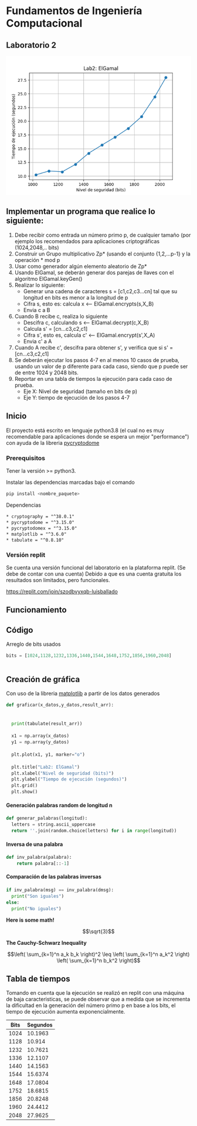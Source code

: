 # Fundamentos de Ingeniería Computacional

## Laboratorio 2

![grafica_resultados](https://raw.githubusercontent.com/luisballado/-fund_ing_comp_labs_dos/main/elgamal_graph.png "Grafica de resultados")

## Implementar un programa que realice lo siguiente: ##

1. Debe recibir como entrada un número primo p, de cualquier tamaño (por ejemplo los recomendados para aplicaciones criptográficas (1024,2048,.. bits)
2. Construir un Grupo multiplicativo Zp* (usando el conjunto {1,2,...p-1} y la operación * mod p
3. Usar como generador algún elemento aleatorio de Zp*
4. Usando ElGamal, se deberán generar dos parejas de llaves con el algoritmo ElGamal.keyGen()
5. Realizar lo siguiente:
    * Generar una cadena de caracteres s = [c1,c2,c3...cn] tal que su longitud en bits es menor a la longitud de p
    * Cifra s, esto es: calcula x <-- ElGamal.encrypts(s,X_B)
    *  Envia c a B   
6. Cuando B recibe c, realiza lo siguiente
    * Descifra c, calculando s <-- ElGamal.decrypt(c,X_B)
    * Calcula s' = [cn...c3,c2,c1]
    * Cifra s', esto es, calcula c' <-- ElGamal.encrypt(s',X_A)
    * Envia c' a A
7. Cuando A recibe c', descifra para obtener s', y verifica que si s' = [cn...c3,c2,c1]
8. Se deberán ejecutar los pasos 4-7 en al menos 10 casos de prueba, usando un valor de p diferente para cada caso, siendo que p puede ser de entre 1024 y 2048 bits.
9. Reportar en una tabla de tiempos la ejecución para cada caso de prueba.
    * Eje X: Nivel de seguridad (tamaño en bits de p)
    * Eje Y: tiempo de ejecución de los pasos 4-7


## Inicio

El proyecto está escrito en lenguaje python3.8 (el cual no es muy recomendable para aplicaciones donde se espera un mejor "performance") 
con ayuda de la libreria [pycryptodome](https://www.pycryptodome.org/ "pycryptodome")

### Prerequisitos

Tener la versión >= python3.

Instalar las dependencias marcadas bajo el comando 

```bash
pip install <nombre_paquete>
```

Dependencias

```
* cryptography = "^38.0.1"
* pycryptodome = "^3.15.0"
* pycryptodomex = "^3.15.0"
* matplotlib = "^3.6.0"
* tabulate = "^0.8.10"
```

### Versión replit

Se cuenta una versión funcional del laboratorio en la plataforma replit. (Se debe de contar con una cuenta)
Debido a que es una cuenta gratuita los resultados son limitados, pero funcionales.

https://replit.com/join/szodbvyxqb-luisballado


## Funcionamiento



## Código

Arreglo de bits usados

```python
bits = [1024,1128,1232,1336,1440,1544,1648,1752,1856,1960,2048]
```


```python

```

## Creación de gráfica 

Con uso de la libreria [matplotlib](https://matplotlib.org/ "matplotlib") a partir de los datos generados


```python
def graficar(x_datos,y_datos,result_arr):

  
  print(tabulate(result_arr))
  
  x1 = np.array(x_datos)
  y1 = np.array(y_datos)
  
  plt.plot(x1, y1, marker="o")
  
  plt.title("Lab2: ElGamal")
  plt.xlabel("Nivel de seguridad (bits)")
  plt.ylabel("Tiempo de ejecución (segundos)")
  plt.grid()
  plt.show()
```

#### Generación palabras random de longitud n
```python
def generar_palabras(longitud):
  letters = string.ascii_uppercase
  return ''.join(random.choice(letters) for i in range(longitud))
```

#### Inversa de una palabra

```python
def inv_palabra(palabra):
    return palabra[::-1]
```

#### Comparación de las palabras inversas

```python
if inv_palabra(msg) == inv_palabra(dmsg):
  print("Son iguales")
else:
  print("No iguales")
```

**Here is some math!**

```math
\sqrt{3}
```

**The Cauchy-Schwarz Inequality**

$$\left( \sum_{k=1}^n a_k b_k \right)^2 \leq \left( \sum_{k=1}^n a_k^2 \right) \left( \sum_{k=1}^n b_k^2 \right)$$


## Tabla de tiempos

Tomando en cuenta que la ejecución se realizó en replit con una máquina de baja caracteristicas, se puede observar que a medida que se incrementa la dificultad en la generación del número primo p en base a los bits, el tiempo de ejecución aumenta exponencialmente.

 Bits | Segundos
----- | --------
 1024 | 10.1963
 1128 | 10.914
 1232 | 10.7621
 1336 | 12.1107
 1440 | 14.1563
 1544 | 15.6374
 1648 | 17.0804
 1752 | 18.6815
 1856 | 20.8248
 1960 | 24.4412
 2048 | 27.9625
